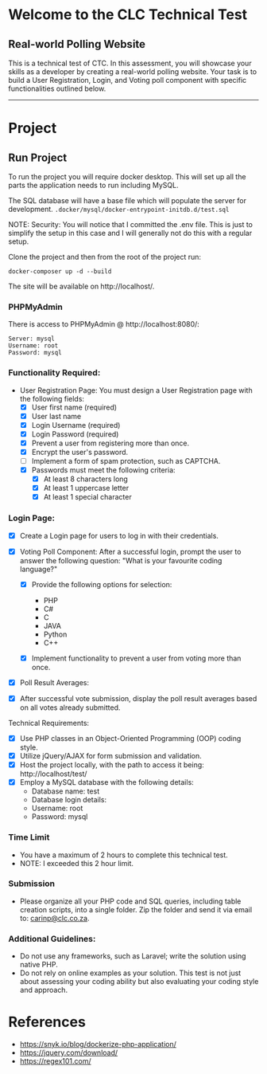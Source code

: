 # Welcome to the CLC Technical Test

## Real-world Polling Website

This is a technical test of CTC. In this assessment, you will showcase your skills as a developer by creating a real-world polling website. Your task is
to build a User Registration, Login, and Voting poll component with specific functionalities outlined below.

---

# Project

## Run Project

To run the project you will require docker desktop. This will set up all
the parts the application needs to run including MySQL.

The SQL database will have a base file which will populate the server for development.
`.docker/mysql/docker-entrypoint-initdb.d/test.sql`

NOTE: Security: You will notice that I committed the .env file. This is just 
to simplify the setup in this case and I will generally not do this with 
a regular setup.

Clone the project and then from the root of the project run:

```shell
docker-composer up -d --build
```

The site will be available on http://localhost/.

### PHPMyAdmin

There is access to PHPMyAdmin @ http://localhost:8080/:

```text
Server: mysql
Username: root
Password: mysql
```

### Functionality Required:

- User Registration Page: You must design a User Registration page with the following fields:
    - [x] User first name (required)
    - [x] User last name
    - [x] Login Username (required)
    - [x] Login Password (required)
    - [x] Prevent a user from registering more than once.
    - [x] Encrypt the user's password.
    - [ ] Implement a form of spam protection, such as CAPTCHA.
    - [x] Passwords must meet the following criteria:
        - [x] At least 8 characters long
        - [x] At least 1 uppercase letter
        - [x] At least 1 special character

### Login Page:

- [x] Create a Login page for users to log in with their credentials.

- [x] Voting Poll Component: After a successful login, prompt the user to answer the following question: "What is your
  favourite coding language?"
    - [X] Provide the following options for selection:
        - PHP
        - C#
        - C
        - JAVA
        - Python
        - C++

    - [X] Implement functionality to prevent a user from voting more than once.

- [x] Poll Result Averages:

- [x] After successful vote submission, display the poll result averages based on all votes already submitted.

Technical Requirements:

- [x] Use PHP classes in an Object-Oriented Programming (OOP) coding style.
- [x] Utilize jQuery/AJAX for form submission and validation.
- [x] Host the project locally, with the path to access it being: http://localhost/test/
- [x] Employ a MySQL database with the following details:
    - Database name: test
    - Database login details:
    - Username: root
    - Password: mysql

### Time Limit

- You have a maximum of 2 hours to complete this technical test.
- NOTE: I exceeded this 2 hour limit.

### Submission

- Please organize all your PHP code and SQL queries, including table creation scripts, into a single folder. Zip the
  folder and send it via email to: carinp@clc.co.za.

### Additional Guidelines:

- Do not use any frameworks, such as Laravel; write the solution using native PHP.
- Do not rely on online examples as your solution. This test is not just about assessing your coding ability but also
  evaluating your coding style and approach.

# References

- https://snyk.io/blog/dockerize-php-application/
- https://jquery.com/download/
- https://regex101.com/